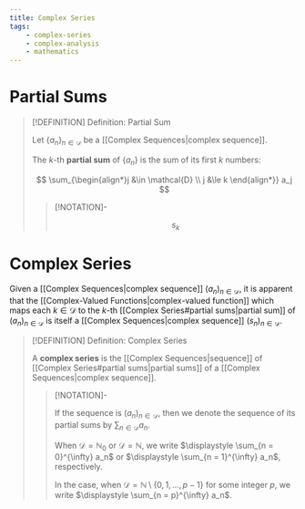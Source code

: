 ```yaml
---
title: Complex Series
tags:
    - complex-series
    - complex-analysis
    - mathematics
---
```


# Partial Sums

>[!DEFINITION] Definition: Partial Sum
>
>Let $\{a_n\}_{n \in \mathcal{D}}$ be a [[Complex Sequences|complex sequence]]. 
>
>The $k$-th **partial sum** of $\{a_n\}$ is the sum of its first $k$ numbers:
>
>$$
>\sum_{\begin{align*}j &\in \mathcal{D} \\ j &\le k \end{align*}} a_j
>$$
>
>>[!NOTATION]-
>>
>>$$
>>s_k
>>$$
>>
>

# Complex Series

Given a [[Complex Sequences|complex sequence]] $(a_n)_{n \in \mathcal{D}}$, it is apparent that the [[Complex-Valued Functions|complex-valued function]] which maps each $k \in \mathcal{D}$ to the $k$-th [[Complex Series#partial sums|partial sum]] of $(a_n)_{n \in \mathcal{D}}$ is itself a [[Complex Sequences|complex sequence]] $(s_n)_{n \in \mathcal{D}}$.

>[!DEFINITION] Definition: Complex Series
>
>A **complex series** is the [[Complex Sequences|sequence]] of [[Complex Series#partial sums|partial sums]] of a [[Complex Sequences|complex sequence]].
>
>>[!NOTATION]-
>>
>>If the sequence is $(a_n)_{n \in \mathcal{D}}$, then we denote the sequence of its partial sums by $\displaystyle \sum_{n \in \mathcal{D}} a_n$. 
>>
>>When $\mathcal{D} = \mathbb{N}_0$ or $\mathcal{D} = \mathbb{N}$, we write $\displaystyle \sum_{n = 0}^{\infty} a_n$ or $\displaystyle \sum_{n = 1}^{\infty} a_n$, respectively.
>>
>>In the case, when $\mathcal{D} = \mathbb{N} \setminus \{0, 1, \dotsc, p - 1\}$ for some integer $p$, we write $\displaystyle \sum_{n = p}^{\infty} a_n$.
>>
>

